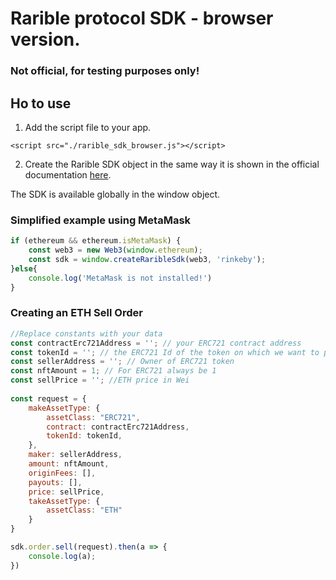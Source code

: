 # Rarible protocol SDK - browser version.
### **Not official, for testing purposes only!**

## Ho to use
1) Add the script file to your app.

```
<script src="./rarible_sdk_browser.js"></script>
```

2) Create the Rarible SDK object in the same way it is shown in the official documentation [here](https://github.com/rarible/protocol-ethereum-sdk/tree/master/packages/protocol-ethereum-sdk). 

The SDK is available globally in the window object.

### Simplified example using MetaMask

```Javascript
if (ethereum && ethereum.isMetaMask) {
    const web3 = new Web3(window.ethereum);
    const sdk = window.createRaribleSdk(web3, 'rinkeby');
}else{
    console.log('MetaMask is not installed!')
}
```

### Creating an ETH Sell Order 

```Javascript
//Replace constants with your data
const contractErc721Address = ''; // your ERC721 contract address
const tokenId = ''; // the ERC721 Id of the token on which we want to place a bid
const sellerAddress = ''; // Owner of ERC721 token
const nftAmount = 1; // For ERC721 always be 1
const sellPrice = ''; //ETH price in Wei
    
const request = {
    makeAssetType: {
        assetClass: "ERC721",
        contract: contractErc721Address,
        tokenId: tokenId,
    },
    maker: sellerAddress,
    amount: nftAmount,
    originFees: [],
    payouts: [],
    price: sellPrice,
    takeAssetType: {
        assetClass: "ETH"
    }
}

sdk.order.sell(request).then(a => {
    console.log(a);
})

```
